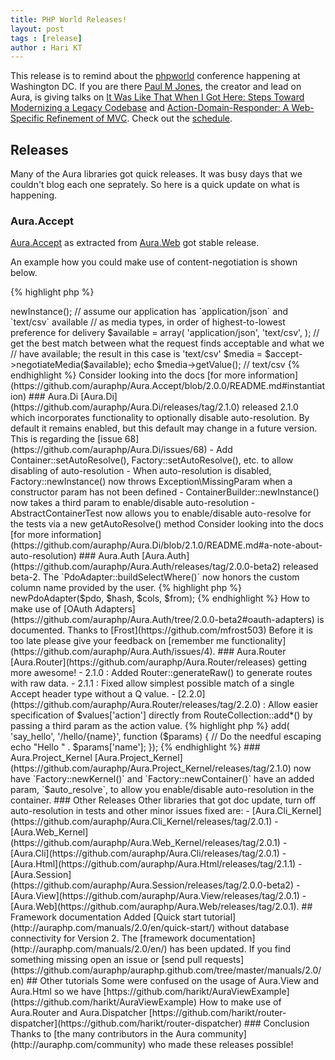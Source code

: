 ```yaml
---
title: PHP World Releases!
layout: post
tags : [release]
author : Hari KT
---
```


This release is to remind about the [phpworld](http://world.phparch.com/) conference happening at Washington DC. If you are there [Paul M Jones](http://paul-m-jones.com), the creator and lead on Aura, is giving talks on [It Was Like That When I Got Here: Steps Toward Modernizing a Legacy Codebase](http://mlaphp.com/) and [Action-Domain-Responder: A Web-Specific Refinement of MVC](https://pmjones.github.io/adr). Check out the [schedule](http://world.phparch.com/speakers/#49998).

## Releases

Many of the Aura libraries got quick releases. It was busy days that we couldn't blog each one seprately. So here is a quick update on what is happening.

### Aura.Accept

[Aura.Accept](https://github.com/auraphp/Aura.Accept/releases/tag/2.0.0) as extracted from [Aura.Web](https://github.com/auraphp/Aura.Accept) got stable release.

An example how you could make use of content-negotiation is shown below.

{% highlight php %}
<?php
// assume the request indicates these Accept values (XML is best, then CSV,
// then anything else)
$_SERVER['HTTP_ACCEPT'] = 'application/xml;q=1.0,text/csv;q=0.5,*;q=0.1';

// create the accept factory
$accept_factory = new AcceptFactory($_SERVER);

// create the accept object
$accept = $accept_factory->newInstance();

// assume our application has `application/json` and `text/csv` available
// as media types, in order of highest-to-lowest preference for delivery
$available = array(
    'application/json',
    'text/csv',
);

// get the best match between what the request finds acceptable and what we
// have available; the result in this case is 'text/csv'
$media = $accept->negotiateMedia($available);
echo $media->getValue(); // text/csv
{% endhighlight %}

Consider looking into the docs [for more information](https://github.com/auraphp/Aura.Accept/blob/2.0.0/README.md#instantiation)

### Aura.Di

[Aura.Di](https://github.com/auraphp/Aura.Di/releases/tag/2.1.0) released 2.1.0 which incorporates functionality to optionally disable auto-resolution. By default it remains enabled, but this default may change in a future version. This is regarding the [issue 68](https://github.com/auraphp/Aura.Di/issues/68)

- Add Container::setAutoResolve(), Factory::setAutoResolve(), etc. to allow disabling of auto-resolution

- When auto-resolution is disabled, Factory::newInstance() now throws Exception\MissingParam when a constructor param has not been defined

- ContainerBuilder::newInstance() now takes a third param to enable/disable auto-resolution

- AbstractContainerTest now allows you to enable/disable auto-resolve for the tests via a new getAutoResolve() method

Consider looking into the docs [for more information](https://github.com/auraphp/Aura.Di/blob/2.1.0/README.md#a-note-about-auto-resolution)

### Aura.Auth

[Aura.Auth](https://github.com/auraphp/Aura.Auth/releases/tag/2.0.0-beta2) released beta-2.

The `PdoAdapter::buildSelectWhere()` now honors the custom column name provided by the user.

{% highlight php %}
<?php
$auth_factory = new \Aura\Auth\AuthFactory($_COOKIE);
$pdo = new \PDO(...);
$hash = new PasswordVerifier(PASSWORD_BCRYPT);
$cols = array('username', 'md5password');
$from = 'accounts';
$pdo_adapter = $auth_factory->newPdoAdapter($pdo, $hash, $cols, $from);
{% endhighlight %}

How to make use of [OAuth Adapters](https://github.com/auraphp/Aura.Auth/tree/2.0.0-beta2#oauth-adapters) is documented. Thanks to [Frost](https://github.com/mfrost503)

Before it is too late please give your feedback on [remember me functionality](https://github.com/auraphp/Aura.Auth/issues/4).

### Aura.Router

[Aura.Router](https://github.com/auraphp/Aura.Router/releases) getting more awesome!

- 2.1.0 : Added Router::generateRaw() to generate routes with raw data.

- 2.1.1 : Fixed allow simplest possible match of a single Accept header type without a Q value.

- [2.2.0](https://github.com/auraphp/Aura.Router/releases/tag/2.2.0) : Allow easier specification of $values['action'] directly from RouteCollection::add*() by passing a third param as the action value.

{% highlight php %}
<?php
$router->add(
    'say_hello',
    '/hello/{name}',
    function ($params) {
        // Do the needful escaping
        echo "Hello " . $params['name'];
    });
{% endhighlight %}

### Aura.Project_Kernel

[Aura.Project_Kernel](https://github.com/auraphp/Aura.Project_Kernel/releases/tag/2.1.0) now have `Factory::newKernel()` and `Factory::newContainer()` have an added param, `$auto_resolve`, to allow you enable/disable auto-resolution in the container.

### Other Releases

Other libraries that got doc update, turn off auto-resolution in tests and other minor issues fixed are:

- [Aura.Cli_Kernel](https://github.com/auraphp/Aura.Cli_Kernel/releases/tag/2.0.1)
- [Aura.Web_Kernel](https://github.com/auraphp/Aura.Web_Kernel/releases/tag/2.0.1)
- [Aura.Cli](https://github.com/auraphp/Aura.Cli/releases/tag/2.0.1)
- [Aura.Html](https://github.com/auraphp/Aura.Html/releases/tag/2.1.1)
- [Aura.Session](https://github.com/auraphp/Aura.Session/releases/tag/2.0.0-beta2)
- [Aura.View](https://github.com/auraphp/Aura.View/releases/tag/2.0.1)
- [Aura.Web](https://github.com/auraphp/Aura.Web/releases/tag/2.0.1).

## Framework documentation

Added [Quick start tutorial](http://auraphp.com/manuals/2.0/en/quick-start/) without database connectivity for Version 2. The  [framework documentation](http://auraphp.com/manuals/2.0/en/) has been updated. If you find something missing open an issue or [send pull requests](https://github.com/auraphp/auraphp.github.com/tree/master/manuals/2.0/en)


## Other tutorials

Some were confused on the usage of Aura.View and Aura.Html so we have  [https://github.com/harikt/AuraViewExample](https://github.com/harikt/AuraViewExample)

How to make use of Aura.Router and Aura.Dispatcher [https://github.com/harikt/router-dispatcher](https://github.com/harikt/router-dispatcher)

### Conclusion

Thanks to [the many contributors in the Aura community](http://auraphp.com/community) who made these releases possible!
